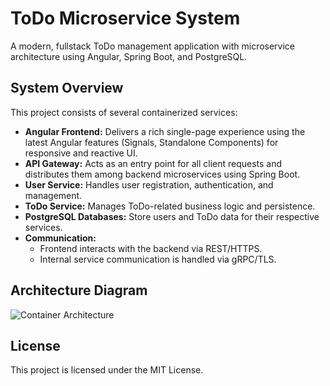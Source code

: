 # ToDo Microservice System

A modern, fullstack ToDo management application with microservice architecture using Angular, Spring Boot, and PostgreSQL.

## System Overview

This project consists of several containerized services:

- **Angular Frontend:** Delivers a rich single-page experience using the latest Angular features (Signals, Standalone Components) for responsive and reactive UI.
- **API Gateway:** Acts as an entry point for all client requests and distributes them among backend microservices using Spring Boot.
- **User Service:** Handles user registration, authentication, and management.
- **ToDo Service:** Manages ToDo-related business logic and persistence.
- **PostgreSQL Databases:** Store users and ToDo data for their respective services.
- **Communication:** 
  - Frontend interacts with the backend via REST/HTTPS.
  - Internal service communication is handled via gRPC/TLS.

## Architecture Diagram
![Container Architecture](todo_container_diagram.jpg)

## License
This project is licensed under the MIT License.
